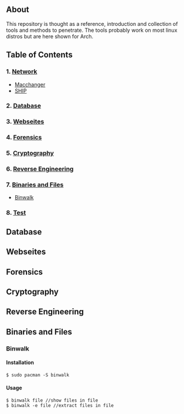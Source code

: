 ## About

This repository is thought as a reference, introduction and collection of tools and methods to penetrate.
The tools probably work on most linux distros but are here shown for Arch.

## Table of Contents

### 1. [Network](./network.html#network)
  - [Macchanger](./network.html#macchanger)
  - [SHIP](./network.html#ship)
  
### 2. [Database](#database)
### 3. [Webseites](#websites)
### 4. [Forensics](#forensics)
### 5. [Cryptography](#cryptography)
### 6. [Reverse Engineering](#reverse-engineering)
### 7. [Binaries and Files](#binaries-and-files)
  - [Binwalk](#binwalk)
  
### 8. [Test](./test.html)


## Database

## Webseites

## Forensics

## Cryptography

## Reverse Engineering

## Binaries and Files

### Binwalk

#### Installation
```
$ sudo pacman -S binwalk
```
#### Usage
```
$ binwalk file //show files in file
$ binwalk -e file //extract files in file
```





